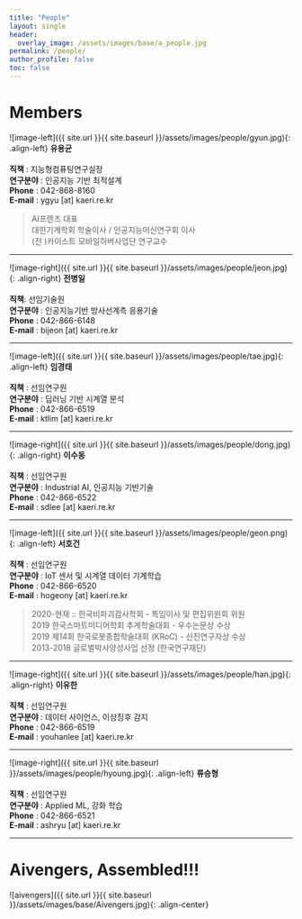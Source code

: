 ```yaml
---
title: "People"
layout: single
header:
  overlay_image: /assets/images/base/a_people.jpg
permalink: /people/
author_profile: false
toc: false
---
```

# Members

![image-left]({{ site.url }}{{ site.baseurl }}/assets/images/people/gyun.jpg){: .align-left}
**유용균** <br><br>
**직책** : 지능형컴퓨팅연구실장 <br>
**연구분야** : 인공지능 기반 최적설계 <br>
**Phone** : 042-868-8160 <br>
**E-mail** : ygyu \[at\] kaeri.re.kr <br>
>AI프렌즈 대표<br> 대한기계학회 학술이사 / 인공지능머신연구회 이사<br> (전 )카이스트 모바일하버사업단 연구교수 

---

![image-right]({{ site.url }}{{ site.baseurl }}/assets/images/people/jeon.jpg){: .align-right} 
**전병일** <br> <br>
**직책**: 선임기술원 <br>
**연구분야** : 인공지능기반 방사선계측 응용기술 <br>
**Phone** : 042-866-6148 <br>
**E-mail** : bijeon \[at\] kaeri.re.kr <br>

---

![image-left]({{ site.url }}{{ site.baseurl }}/assets/images/people/tae.jpg){: .align-left} 
**임경태** <br><br>
**직책** : 선임연구원 <br>
**연구분야** : 딥러닝 기반 시계열 분석 <br>
**Phone** : 042-866-6519 <br>
**E-mail** : ktlim \[at\] kaeri.re.kr <br>

---

![image-right]({{ site.url }}{{ site.baseurl }}/assets/images/people/dong.jpg){: .align-right} 
**이수동** <br><br>
**직책** : 선임연구원 <br>
**연구분야** : Industrial AI, 인공지능 기반기술 <br>
**Phone** : 042-866-6522 <br>
**E-mail** : sdlee \[at\] kaeri.re.kr <br>

---
![image-left]({{ site.url }}{{ site.baseurl }}/assets/images/people/geon.png){: .align-left} 
**서호건** <br><br>
**직책** : 선임연구원 <br>
**연구분야** : IoT 센서 및 시계열 데이터 기계학습<br>
**Phone** : 042-866-6520 <br>
**E-mail** : hogeony \[at\] kaeri.re.kr <br>
> 2020-현재 :: 한국비파괴검사학회 - 특임이사 및 편집위원회 위원<br>2019 한국스마트미디어학회 추계학술대회 - 우수논문상 수상<br>2019 제14회 한국로봇종합학술대회 (KRoC) - 신진연구자상 수상<br>2013-2018 글로벌박사양성사업 선정 (한국연구재단)

---

![image-right]({{ site.url }}{{ site.baseurl }}/assets/images/people/han.jpg){: .align-right} 
**이유한** <br><br>
**직책** : 선임연구원 <br>
**연구분야** : 데이터 사이언스, 이상징후 감지 <br>
**Phone** : 042-866-6519 <br>
**E-mail** : youhanlee \[at\] kaeri.re.kr <br>

---

![image-right]({{ site.url }}{{ site.baseurl }}/assets/images/people/hyoung.jpg){: .align-left} 
**류승형** <br><br>
**직책** : 선임연구원 <br>
**연구분야** : Applied ML, 강화 학습 <br>
**Phone** : 042-866-6521 <br>
**E-mail** : ashryu \[at\] kaeri.re.kr <br>

---
# Aivengers, Assembled!!!

![aivengers]({{ site.url }}{{ site.baseurl }}/assets/images/base/Aivengers.jpg){: .align-center} 
